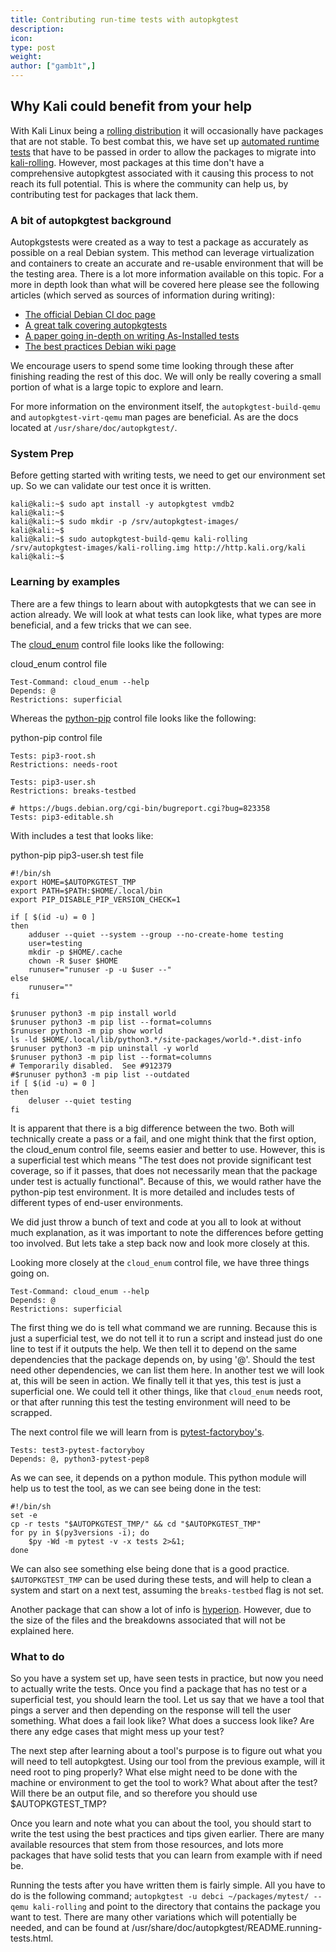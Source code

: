 ```yaml
---
title: Contributing run-time tests with autopkgtest
description:
icon:
type: post
weight:
author: ["gamb1t",]
---
```


## Why Kali could benefit from your help

With Kali Linux being a [rolling distribution](/docs/general-use/kali-branches/) it will occasionally have packages that are not stable. To best combat this, we have set up [automated runtime tests](https://autopkgtest.kali.org/) that have to be passed in order to allow the packages to migrate into [kali-rolling](/docs/general-use/kali-branches/). However, most packages at this time don't have a comprehensive autopkgtest associated with it causing this process to not reach its full potential. This is where the community can help us, by contributing test for packages that lack them.

### A bit of autopkgtest background

Autopkgstests were created as a way to test a package as accurately as possible on a real Debian system. This method can leverage virtualization and containers to create an accurate and re-usable environment that will be the testing area. There is a lot more information available on this topic. For a more in depth look than what will be covered here please see the following articles (which served as sources of information during writing):

- [The official Debian CI doc page](https://ci.debian.net/doc/file.TUTORIAL.html)
- [A great talk covering autopkgtests](http://meetings-archive.debian.net/pub/debian-meetings/2015/debconf15/Tutorial_functional_testing_of_Debian_packages.webm)
- [A paper going in-depth on writing As-Installed tests](https://gitlab.com/terceiro/installed-tests-patterns/raw/pdf/final/installed-tests-patterns.pdf)
- [The best practices Debian wiki page](https://wiki.debian.org/ContinuousIntegration/AutopkgtestBestPractices)

We encourage users to spend some time looking through these after finishing reading the rest of this doc. We will only be really covering a small portion of what is a large topic to explore and learn.

For more information on the environment itself, the `autopkgtest-build-qemu` and `autopkgtest-virt-qemu` man pages are beneficial. As are the docs located at `/usr/share/doc/autopkgtest/`.

### System Prep

Before getting started with writing tests, we need to get our environment set up. So we can validate our test once it is written.

```console
kali@kali:~$ sudo apt install -y autopkgtest vmdb2
kali@kali:~$
kali@kali:~$ sudo mkdir -p /srv/autopkgtest-images/
kali@kali:~$
kali@kali:~$ sudo autopkgtest-build-qemu kali-rolling /srv/autopkgtest-images/kali-rolling.img http://http.kali.org/kali
kali@kali:~$
```

### Learning by examples

There are a few things to learn about with autopkgtests that we can see in action already. We will look at what tests can look like, what types are more beneficial, and a few tricks that we can see.

The [cloud_enum](https://gitlab.com/kalilinux/packages/cloud-enum/-/tree/kali/master/debian/tests) control file looks like the following:

<p class="codeblock-label">cloud_enum control file</p>

```plaintext
Test-Command: cloud_enum --help
Depends: @
Restrictions: superficial
```

Whereas the [python-pip](https://gitlab.com/kalilinux/packages/python-pip/-/tree/kali/master/debian/tests) control file looks like the following:

<p class="codeblock-label">python-pip control file</p>

```plaintext
Tests: pip3-root.sh
Restrictions: needs-root

Tests: pip3-user.sh
Restrictions: breaks-testbed

# https://bugs.debian.org/cgi-bin/bugreport.cgi?bug=823358
Tests: pip3-editable.sh
```
With includes a test that looks like:

<p class="codeblock-label">python-pip pip3-user.sh test file</p>

```plaintext
#!/bin/sh
export HOME=$AUTOPKGTEST_TMP
export PATH=$PATH:$HOME/.local/bin
export PIP_DISABLE_PIP_VERSION_CHECK=1

if [ $(id -u) = 0 ]
then
    adduser --quiet --system --group --no-create-home testing
    user=testing
    mkdir -p $HOME/.cache
    chown -R $user $HOME
    runuser="runuser -p -u $user --"
else
    runuser=""
fi

$runuser python3 -m pip install world
$runuser python3 -m pip list --format=columns
$runuser python3 -m pip show world
ls -ld $HOME/.local/lib/python3.*/site-packages/world-*.dist-info
$runuser python3 -m pip uninstall -y world
$runuser python3 -m pip list --format=columns
# Temporarily disabled.  See #912379
#$runuser python3 -m pip list --outdated
if [ $(id -u) = 0 ]
then
    deluser --quiet testing
fi
```

It is apparent that there is a big difference between the two. Both will technically create a pass or a fail, and one might think that the first option, the cloud_enum control file, seems easier and better to use. However, this is a superficial test which means "The test does not provide significant test coverage, so if it passes, that does not necessarily mean that the package under test is actually functional". Because of this, we would rather have the python-pip test environment. It is more detailed and includes tests of different types of end-user environments.

We did just throw a bunch of text and code at you all to look at without much explanation, as it was important to note the differences before getting too involved. But lets take a step back now and look more closely at this.

Looking more closely at the `cloud_enum` control file, we have three things going on.

```plaintext
Test-Command: cloud_enum --help
Depends: @
Restrictions: superficial
```

The first thing we do is tell what command we are running. Because this is just a superficial test, we do not tell it to run a script and instead just do one line to test if it outputs the help. We then tell it to depend on the same dependencies that the package depends on, by using '@'. Should the test need other dependencies, we can list them here. In another test we will look at, this will be seen in action. We finally tell it that yes, this test is just a superficial one. We could tell it other things, like that `cloud_enum` needs root, or that after running this test the testing environment will need to be scrapped.

The next control file we will learn from is [pytest-factoryboy's](https://gitlab.com/kalilinux/packages/pytest-factoryboy/-/tree/kali/master/debian/tests).

```plaintext
Tests: test3-pytest-factoryboy
Depends: @, python3-pytest-pep8
```

As we can see, it depends on a python module. This python module will help us to test the tool, as we can see being done in the test:

```plaintext
#!/bin/sh
set -e
cp -r tests "$AUTOPKGTEST_TMP/" && cd "$AUTOPKGTEST_TMP"
for py in $(py3versions -i); do
    $py -Wd -m pytest -v -x tests 2>&1;
done
```

We can also see something else being done that is a good practice. `$AUTOPKGTEST_TMP` can be used during these tests, and will help to clean a system and start on a next test, assuming the `breaks-testbed` flag is not set.

Another package that can show a lot of info is [hyperion](https://gitlab.com/kalilinux/packages/hyperion/-/tree/kali/master/debian/tests). However, due to the size of the files and the breakdowns associated that will not be explained here.

### What to do

So you have a system set up, have seen tests in practice, but now you need to actually write the tests. Once you find a package that has no test or a superficial test, you should learn the tool. Let us say that we have a tool that pings a server and then depending on the response will tell the user something. What does a fail look like? What does a success look like? Are there any edge cases that might mess up your test?

The next step after learning about a tool's purpose is to figure out what you will need to tell autopkgtest. Using our tool from the previous example, will it need root to ping properly? What else might need to be done with the machine or environment to get the tool to work? What about after the test? Will there be an output file, and so therefore you should use $AUTOPKGTEST_TMP?

Once you learn and note what you can about the tool, you should start to write the test using the best practices and tips given earlier. There are many available resources that stem from those resources, and lots more packages that have solid tests that you can learn from example with if need be.

Running the tests after you have written them is fairly simple. All you have to do is the following command; `autopkgtest -u debci ~/packages/mytest/ -- qemu kali-rolling` and point to the directory that contains the package you want to test. There are many other variations which will potentially be needed, and can be found at /usr/share/doc/autopkgtest/README.running-tests.html.
